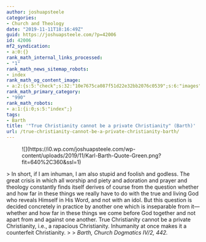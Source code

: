 ```yaml
---
author: joshuapsteele
categories:
- Church and Theology
date: "2019-11-11T18:16:49Z"
guid: https://joshuapsteele.com/?p=42006
id: 42006
mf2_syndication:
- a:0:{}
rank_math_internal_links_processed:
- "1"
rank_math_news_sitemap_robots:
- index
rank_math_og_content_image:
- a:2:{s:5:"check";s:32:"10e7675ca087f51d22e32bb2076c0539";s:6:"images";a:1:{i:0;s:113:"https://i0.wp.com/joshuapsteele.com/wp-content/uploads/2019/11/Karl-Barth-Quote-Green.png?fit=640%2C360&amp;ssl=1";}}
rank_math_primary_category:
- "990"
rank_math_robots:
- a:1:{i:0;s:5:"index";}
tags:
- Barth
title: '"True Christianity cannot be a private Christianity" (Barth)'
url: /true-christianity-cannot-be-a-private-christianity-barth/
---
```


<figure class="wp-block-image">![](https://i0.wp.com/joshuapsteele.com/wp-content/uploads/2019/11/Karl-Barth-Quote-Green.png?fit=640%2C360&ssl=1)</figure>> In short, if I am inhuman, I am also stupid and foolish and godless. The great crisis in which all worship and piety and adoration and prayer and theology constantly finds itself derives of course from the question whether and how far in these things we really have to do with the true and living God who reveals Himself in His Word, and not with an idol. But this question is decided concretely in practice by another one which is inseparable from it—whether and how far in these things we come before God together and not apart from and against one another. True Christianity cannot be a private Christianity, i.e., a rapacious Christianity. Inhumanity at once makes it a counterfeit Christianity.
> 
> <cite>Barth, Church Dogmatics IV/2, 442.</cite>